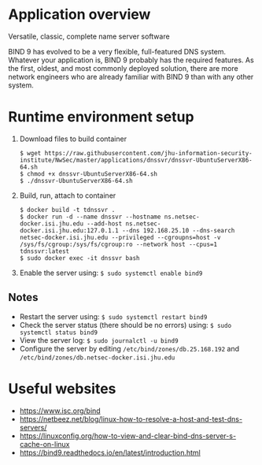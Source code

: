 # Application overview
Versatile, classic, complete name server software

BIND 9 has evolved to be a very flexible, full-featured DNS system. Whatever your application is, BIND 9 probably has the required features. As the first, oldest, and most commonly deployed solution, there are more network engineers who are already familiar with BIND 9 than with any other system.

# Runtime environment setup
1. Download files to build container
    ```
    $ wget https://raw.githubusercontent.com/jhu-information-security-institute/NwSec/master/applications/dnssvr/dnssvr-UbuntuServerX86-64.sh
    $ chmod +x dnssvr-UbuntuServerX86-64.sh
    $ ./dnssvr-UbuntuServerX86-64.sh
    ```
1. Build, run, attach to container
    ```
    $ docker build -t tdnssvr .
    $ docker run -d --name dnssvr --hostname ns.netsec-docker.isi.jhu.edu --add-host ns.netsec-docker.isi.jhu.edu:127.0.1.1 --dns 192.168.25.10 --dns-search netsec-docker.isi.jhu.edu --privileged --cgroupns=host -v /sys/fs/cgroup:/sys/fs/cgroup:ro --network host --cpus=1 tdnssvr:latest
    $ sudo docker exec -it dnssvr bash 
    ```
1. Enable the server using: `$ sudo systemctl enable bind9`

## Notes
* Restart the server using: `$ sudo systemctl restart bind9`
* Check the server status (there should be no errors) using: `$ sudo systemctl status bind9`
* View the server log: `$ sudo journalctl -u bind9`
* Configure the server by editing `/etc/bind/zones/db.25.168.192` and `/etc/bind/zones/db.netsec-docker.isi.jhu.edu`

# Useful websites
* https://www.isc.org/bind
* https://netbeez.net/blog/linux-how-to-resolve-a-host-and-test-dns-servers/
* https://linuxconfig.org/how-to-view-and-clear-bind-dns-server-s-cache-on-linux
* https://bind9.readthedocs.io/en/latest/introduction.html
